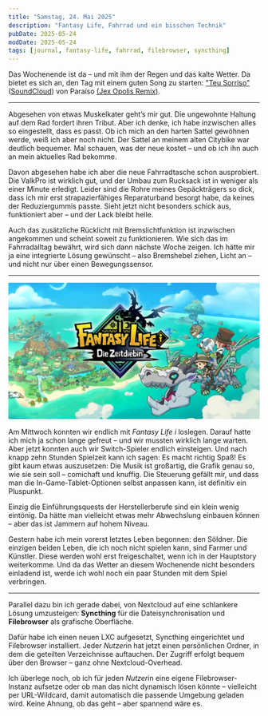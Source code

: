 ```yaml
---
title: "Samstag, 24. Mai 2025"
description: "Fantasy Life, Fahrrad und ein bisschen Technik"
pubDate: 2025-05-24
modDate: 2025-05-24
tags: [journal, fantasy-life, fahrrad, filebrowser, syncthing]
---
```



Das Wochenende ist da – und mit ihm der Regen und das kalte Wetter.
Da bietet es sich an, den Tag mit einem guten Song zu starten:
["Teu Sorriso"](https://www.yout-ube.com/watch?v=IRqkY6tSzOM)
([SoundCloud](https://soundcloud.com/delicieuse-musique))
von Paraíso [(Jex Opolis Remix)](https://soundcloud.com/paraisoofficial/teu-sorriso-jex-opolis-remix).

---

Abgesehen von etwas Muskelkater geht’s mir gut.
Die ungewohnte Haltung auf dem Rad fordert ihren Tribut.
Aber ich denke, ich habe inzwischen alles so eingestellt, dass es passt.
Ob ich mich an den harten Sattel gewöhnen werde, weiß ich aber noch nicht.
Der Sattel an meinem alten Citybike war deutlich bequemer.
Mal schauen, was der neue kostet – und ob ich ihn auch an mein aktuelles Rad bekomme.

Davon abgesehen habe ich aber die neue Fahrradtasche schon ausprobiert.
Die ValkPro ist wirklich gut, und der Umbau zum Rucksack ist in weniger als einer Minute erledigt.
Leider sind die Rohre meines Gepäckträgers so dick,
dass ich mir erst strapazierfähiges Reparaturband besorgt habe,
da keines der Reduziergummis passte.
Sieht jetzt nicht besonders schick aus, funktioniert aber – und der Lack bleibt heile.

Auch das zusätzliche Rücklicht mit Bremslichtfunktion ist inzwischen angekommen
und scheint soweit zu funktionieren.
Wie sich das im Fahrradalltag bewährt, wird sich dann nächste Woche zeigen.
Ich hätte mir ja eine integrierte Lösung gewünscht – also Bremshebel ziehen, Licht an –
und nicht nur über einen Bewegungssensor.

---

![Fantasy Life i Titelbildschirm](2025-05-24-fantasy-life-i.jpg)

Am Mittwoch konnten wir endlich mit *Fantasy Life i* loslegen.
Darauf hatte ich mich ja schon lange gefreut – und wir mussten wirklich lange warten.
Aber jetzt konnten auch wir Switch-Spieler endlich einsteigen.
Und nach knapp zehn Stunden Spielzeit kann ich sagen: Es macht richtig Spaß!
Es gibt kaum etwas auszusetzen:
Die Musik ist großartig, die Grafik genau so, wie sie sein soll – comichaft und knuffig.
Die Steuerung gefällt mir, und dass man die In-Game-Tablet-Optionen selbst anpassen kann,
ist definitiv ein Pluspunkt.

Einzig die Einführungsquests der Herstellerberufe sind ein klein wenig eintönig.
Da hätte man vielleicht etwas mehr Abwechslung einbauen können –
aber das ist Jammern auf hohem Niveau.

Gestern habe ich mein vorerst letztes Leben begonnen: den Söldner.
Die einzigen beiden Leben, die ich noch nicht spielen kann, sind Farmer und Künstler.
Diese werden wohl erst freigeschaltet, wenn ich in der Hauptstory weiterkomme.
Und da das Wetter an diesem Wochenende nicht besonders einladend ist,
werde ich wohl noch ein paar Stunden mit dem Spiel verbringen.

---

Parallel dazu bin ich gerade dabei, von Nextcloud auf eine schlankere Lösung umzusteigen:
**Syncthing** für die Dateisynchronisation und **Filebrowser** als grafische Oberfläche.

Dafür habe ich einen neuen LXC aufgesetzt, Syncthing eingerichtet und Filebrowser installiert.
Jede*r Nutzer*in hat jetzt einen persönlichen Ordner, in dem die geteilten Verzeichnisse auftauchen.
Der Zugriff erfolgt bequem über den Browser – ganz ohne Nextcloud-Overhead.

Ich überlege noch, ob ich für jede*n Nutzer*in eine eigene Filebrowser-Instanz aufsetze
oder ob man das nicht dynamisch lösen könnte – vielleicht per URL-Wildcard,
damit automatisch die passende Umgebung geladen wird.
Keine Ahnung, ob das geht – aber spannend wäre es.
